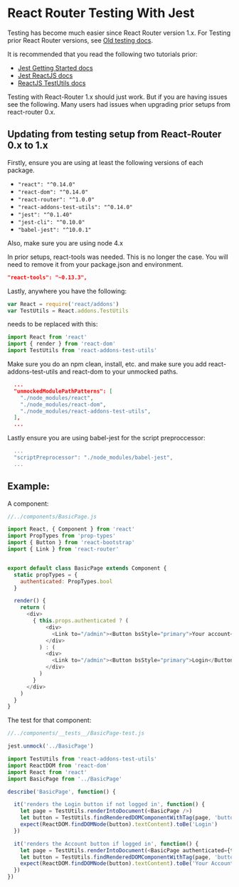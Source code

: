 React Router Testing With Jest
====================
Testing has become much easier since React Router version 1.x. For Testing prior React Router versions, see   [Old testing docs](https://github.com/ReactTraining/react-router/blob/57543eb41ce45b994a29792d77c86cc10b51eac9/docs/guides/testing.md).

It is recommended that you read the following two tutorials prior:
- [Jest Getting Started docs](https://facebook.github.io/jest/docs/getting-started.html)
- [Jest ReactJS docs](https://facebook.github.io/jest/docs/tutorial-react.html)
- [ReactJS TestUtils docs](https://facebook.github.io/react/docs/test-utils.html)

Testing with React-Router 1.x should just work. But if you are having issues see the following. Many users had issues when upgrading prior setups from react-router 0.x.

Updating from testing setup from React-Router 0.x to 1.x
----------------------------------------------
Firstly, ensure you are using at least the following versions of each package.
- `"react": "^0.14.0"`
- `"react-dom": "^0.14.0"`
- `"react-router": "^1.0.0"`
- `"react-addons-test-utils": "^0.14.0"`
- `"jest": "^0.1.40"`
- `"jest-cli": "^0.10.0"`
- `"babel-jest": "^10.0.1"`

Also, make sure you are using node 4.x

In prior setups, react-tools was needed. This is no longer the case. You will need to remove it from your package.json and environment.

```json
"react-tools": "~0.13.3",
```

Lastly, anywhere you have the following:

```js
var React = require('react/addons')
var TestUtils = React.addons.TestUtils
```

needs to be replaced with this:

```js
import React from 'react'
import { render } from 'react-dom'
import TestUtils from 'react-addons-test-utils'
```

Make sure you do an npm clean, install, etc. and make sure you add react-addons-test-utils and react-dom to your unmocked paths.

```json
  ...
  "unmockedModulePathPatterns": [
    "./node_modules/react",
    "./node_modules/react-dom",
    "./node_modules/react-addons-test-utils",
  ],
  ...

```

Lastly ensure you are using babel-jest for the script preproccessor:

```js
  ...
  "scriptPreprocessor": "./node_modules/babel-jest",
  ...
```


Example:
----------------------------------------------

A component:

```js
//../components/BasicPage.js

import React, { Component } from 'react'
import PropTypes from 'prop-types'
import { Button } from 'react-bootstrap'
import { Link } from 'react-router'


export default class BasicPage extends Component {
  static propTypes = {
    authenticated: PropTypes.bool
  }

  render() {
    return (
      <div>
        { this.props.authenticated ? (
            <div>
              <Link to="/admin"><Button bsStyle="primary">Your account</Button></Link>
            </div>
          ) : (
            <div>
              <Link to="/admin"><Button bsStyle="primary">Login</Button></Link>
            </div>
          )
        }
      </div>
    )
  }
}
```

The test for that component:

```js
//../components/__tests__/BasicPage-test.js

jest.unmock('../BasicPage')

import TestUtils from 'react-addons-test-utils'
import ReactDOM from 'react-dom'
import React from 'react'
import BasicPage from '../BasicPage'

describe('BasicPage', function() {

  it('renders the Login button if not logged in', function() {
    let page = TestUtils.renderIntoDocument(<BasicPage />)
    let button = TestUtils.findRenderedDOMComponentWithTag(page, 'button')
    expect(ReactDOM.findDOMNode(button).textContent).toBe('Login')
  })

  it('renders the Account button if logged in', function() {
    let page = TestUtils.renderIntoDocument(<BasicPage authenticated={true} />)
    let button = TestUtils.findRenderedDOMComponentWithTag(page, 'button')
    expect(ReactDOM.findDOMNode(button).textContent).toBe('Your Account')
  })
})
```

